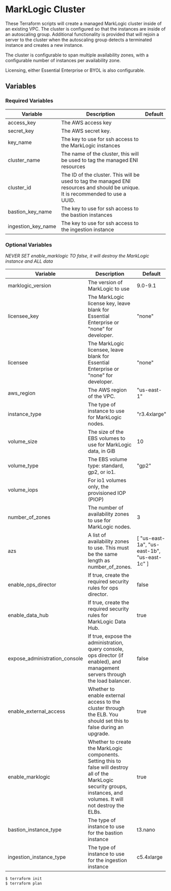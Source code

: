 # MarkLogic Cluster

These Terraform scripts will create a managed MarkLogic cluster inside of an existing
VPC. The cluster is configured so that the instances are inside of an autoscaling group.
Additional functionality is provided that will rejoin a server to the cluster when
the autoscaling group detects a terminated instance and creates a new instance.

The cluster is configurable to span multiple availability zones, with a configurable number
of instances per availability zone.

Licensing, either Essential Enterprise or BYOL is also configurable.

## Variables

### Required Variables

| Variable | Description | Default |
|----------|-------------|---------|
| access_key | The AWS access key | |
| secret_key | The AWS secret key. | |
| key_name | The key to use for ssh access to the MarkLogic instances | |
| cluster_name | The name of the cluster, this will be used to tag the managed ENI resources | |
| cluster_id | The ID of the cluster. This will be used to tag the managed ENI resources and should be unique. It is recommended to use a UUID. | |
| bastion_key_name | The key to use for ssh access to the bastion instances | |
| ingestion_key_name | The key to use for ssh access to the ingestion instance | |

### Optional Variables

*NEVER SET enable_marklogic TO false, it will destroy the MarkLogic instance and ALL data*


| Variable | Description | Default |
|----------|-------------|---------|
| marklogic_version | The version of MarkLogic to use | 9.0-9.1 |
| licensee_key | The MarkLogic license key, leave blank for Essential Enterprise or "none" for developer. | "none" |
| licensee | The MarkLogic licensee, leave blank for Essential Enterprise or "none" for developer. | "none" |
| aws_region | The AWS region of the VPC. | "us-east-1" |
| instance_type | The type of instance to use for MarkLogic nodes. | "r3.4xlarge" |
| volume_size | The size of the EBS volumes to use for MarkLogic data, in GiB | 10 |
| volume_type | The EBS volume type: standard, gp2, or io1. | "gp2" |
| volume_iops | For io1 volumes only, the provisioned IOP (PIOP) | |
| number_of_zones | The number of availability zones to use for MarkLogic nodes. | 3 |
| azs | A list of availability zones to use. This must be the same length as number_of_zones. | [ "us-east-1a", "us-east-1b", "us-east-1c" ] |
| enable_ops_director | If true, create the required security rules for ops director. | false |
| enable_data_hub | If true, create the required security rules for MarkLogic Data Hub. | true |
| expose_administration_console | If true, expose the administration, query console, ops director (if enabled), and management servers through the load balancer. | false |
| enable_external_access | Whether to enable external access to the cluster through the ELB. You should set this to false during an upgrade. | true |
| enable_marklogic | Whether to create the MarkLogic components. Setting this to false will destroy all of the MarkLogic security groups, instances, and volumes. It will not destroy the ELBs. | true |
| bastion_instance_type | The type of instance to use for the bastion instance | t3.nano |
| ingestion_instance_type | The type of instance to use for the ingestion instance | c5.4xlarge |

```bash
$ terraform init
$ terraform plan
```
